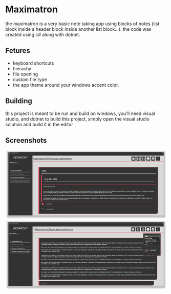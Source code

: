 # Maximatron

the maximatron is a very basic note taking app using blocks of notes (list block inside a header block inside another list block...).
the code was created using c# along with dotnet.

## Fetures
- keyboard shortcuts
- hierachy
- file opening
- custom file type
- the app theme around your windows accent color.

## Building

this project is meant to be run and build on windows, you'll need visual studio, and dotnet
to build this project, simply open the visual studio solution and build it in the editor

## Screenshots

![alt text](Maximatron-app-screen01.png "Screen01")
![alt text](Maximatron-app-screen02.png "Screen02")
